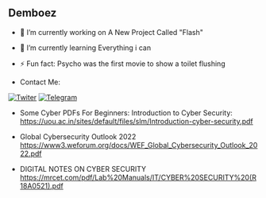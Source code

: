## Demboez
- 🔭 I’m currently working on A New Project Called "Flash"

- 🌱 I’m currently learning Everything i can

- ⚡ Fun fact: Psycho was the first movie to show a toilet flushing

- Contact Me:

[![Twiter](https://img.shields.io/badge/Twitter-1DA1F2?style=for-the-badge&logo=twitter&logoColor=white)](https://twitter.com/thekunnskap9)
[![Telegram](https://img.shields.io/badge/Telegram-2CA5E0?style=for-the-badge&logo=telegram&logoColor=white)](https://t.me/demboez)



- Some Cyber PDFs For Beginners:
Introduction to Cyber Security:
https://uou.ac.in/sites/default/files/slm/Introduction-cyber-security.pdf

- Global Cybersecurity Outlook 2022
https://www3.weforum.org/docs/WEF_Global_Cybersecurity_Outlook_2022.pdf

- DIGITAL NOTES ON CYBER SECURITY
https://mrcet.com/pdf/Lab%20Manuals/IT/CYBER%20SECURITY%20(R18A0521).pdf
